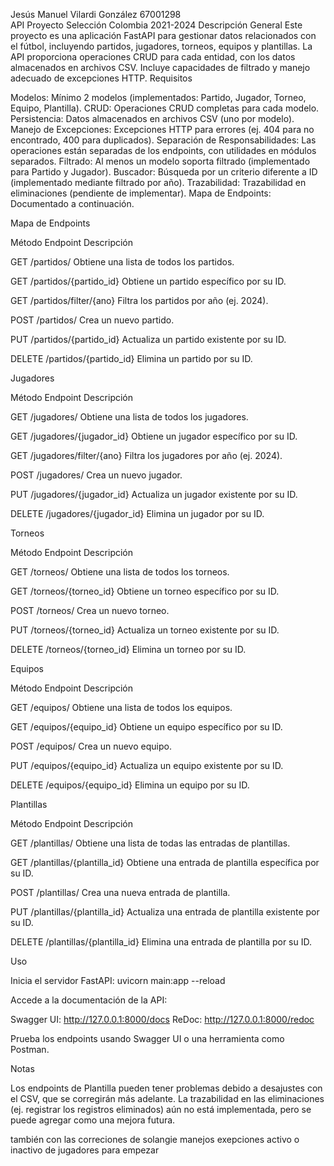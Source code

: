 Jesús Manuel Vilardi González 67001298\
API Proyecto Selección Colombia 2021-2024
Descripción General
Este proyecto es una aplicación FastAPI para gestionar datos relacionados con el fútbol, incluyendo partidos, jugadores, torneos, equipos y plantillas. La API proporciona operaciones CRUD para cada entidad, con los datos almacenados en archivos CSV. Incluye capacidades de filtrado y manejo adecuado de excepciones HTTP.
Requisitos

Modelos: Mínimo 2 modelos (implementados: Partido, Jugador, Torneo, Equipo, Plantilla).
CRUD: Operaciones CRUD completas para cada modelo.
Persistencia: Datos almacenados en archivos CSV (uno por modelo).
Manejo de Excepciones: Excepciones HTTP para errores (ej. 404 para no encontrado, 400 para duplicados).
Separación de Responsabilidades: Las operaciones están separadas de los endpoints, con utilidades en módulos separados.
Filtrado: Al menos un modelo soporta filtrado (implementado para Partido y Jugador).
Buscador: Búsqueda por un criterio diferente a ID (implementado mediante filtrado por año).
Trazabilidad: Trazabilidad en eliminaciones (pendiente de implementar).
Mapa de Endpoints: Documentado a continuación.

Mapa de Endpoints

Método
Endpoint
Descripción



GET
/partidos/
Obtiene una lista de todos los partidos.


GET
/partidos/{partido_id}
Obtiene un partido específico por su ID.


GET
/partidos/filter/{ano}
Filtra los partidos por año (ej. 2024).


POST
/partidos/
Crea un nuevo partido.


PUT
/partidos/{partido_id}
Actualiza un partido existente por su ID.


DELETE
/partidos/{partido_id}
Elimina un partido por su ID.


Jugadores



Método
Endpoint
Descripción



GET
/jugadores/
Obtiene una lista de todos los jugadores.


GET
/jugadores/{jugador_id}
Obtiene un jugador específico por su ID.


GET
/jugadores/filter/{ano}
Filtra los jugadores por año (ej. 2024).


POST
/jugadores/
Crea un nuevo jugador.


PUT
/jugadores/{jugador_id}
Actualiza un jugador existente por su ID.


DELETE
/jugadores/{jugador_id}
Elimina un jugador por su ID.


Torneos



Método
Endpoint
Descripción



GET
/torneos/
Obtiene una lista de todos los torneos.


GET
/torneos/{torneo_id}
Obtiene un torneo específico por su ID.


POST
/torneos/
Crea un nuevo torneo.


PUT
/torneos/{torneo_id}
Actualiza un torneo existente por su ID.


DELETE
/torneos/{torneo_id}
Elimina un torneo por su ID.


Equipos



Método
Endpoint
Descripción



GET
/equipos/
Obtiene una lista de todos los equipos.


GET
/equipos/{equipo_id}
Obtiene un equipo específico por su ID.


POST
/equipos/
Crea un nuevo equipo.


PUT
/equipos/{equipo_id}
Actualiza un equipo existente por su ID.


DELETE
/equipos/{equipo_id}
Elimina un equipo por su ID.


Plantillas



Método
Endpoint
Descripción



GET
/plantillas/
Obtiene una lista de todas las entradas de plantillas.


GET
/plantillas/{plantilla_id}
Obtiene una entrada de plantilla específica por su ID.


POST
/plantillas/
Crea una nueva entrada de plantilla.


PUT
/plantillas/{plantilla_id}
Actualiza una entrada de plantilla existente por su ID.


DELETE
/plantillas/{plantilla_id}
Elimina una entrada de plantilla por su ID.


Uso

Inicia el servidor FastAPI:
uvicorn main:app --reload


Accede a la documentación de la API:

Swagger UI: http://127.0.0.1:8000/docs
ReDoc: http://127.0.0.1:8000/redoc


Prueba los endpoints usando Swagger UI o una herramienta como Postman.


Notas

Los endpoints de Plantilla pueden tener problemas debido a desajustes con el CSV, que se corregirán más adelante.
La trazabilidad en las eliminaciones (ej. registrar los registros eliminados) aún no está implementada, pero se puede agregar como una mejora futura.

también con las correciones de solangie  manejos exepciones
activo o inactivo de jugadores para empezar


